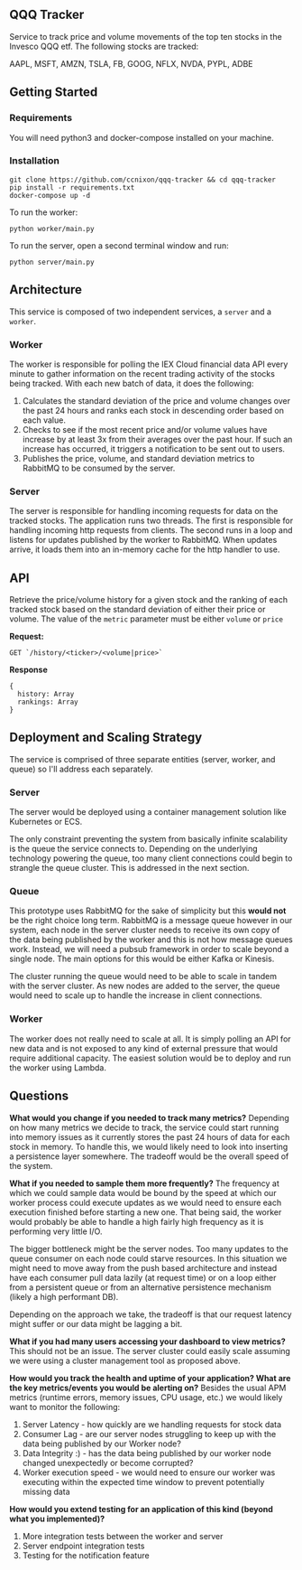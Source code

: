 ## QQQ Tracker
Service to track price and volume movements of the top ten stocks in the Invesco QQQ etf. The following stocks are tracked:

AAPL, MSFT, AMZN, TSLA, FB, GOOG, NFLX, NVDA, PYPL, ADBE

## Getting Started
### Requirements
You will need python3 and docker-compose installed on your machine.

### Installation
```
git clone https://github.com/ccnixon/qqq-tracker && cd qqq-tracker
pip install -r requirements.txt
docker-compose up -d
```

To run the worker:
```
python worker/main.py
```

To run the server, open a second terminal window and run:
```
python server/main.py
```
## Architecture
This service is composed of two independent services, a `server` and a `worker`.

### Worker
The worker is responsible for polling the IEX Cloud financial data API every minute to gather information on the recent trading activity of the stocks being tracked. With each new batch of data, it does the following:

1. Calculates the standard deviation of the price and volume changes over the past 24 hours and ranks each stock in descending order based on each value.
2. Checks to see if the most recent price and/or volume values have increase by at least 3x from their averages over the past hour. If such an increase has occurred, it triggers a notification to be sent out to users.
3. Publishes the price, volume, and standard deviation metrics to RabbitMQ to be consumed by the server.

### Server
The server is responsible for handling incoming requests for data on the tracked stocks. The application runs two threads. The first is responsible for handling incoming http requests from clients. The second runs in a loop and listens for updates published by the worker to RabbitMQ. When updates arrive, it loads them into an in-memory cache for the http handler to use.

## API
Retrieve the price/volume history for a given stock and the ranking of each tracked stock based on the standard deviation of either their price or volume. The value of the `metric` parameter must be either `volume` or `price`

**Request:**
```
GET `/history/<ticker>/<volume|price>`
```
**Response**
```
{
  history: Array
  rankings: Array
}
```

## Deployment and Scaling Strategy
The service is comprised of three separate entities (server, worker, and queue) so I'll address each separately.

### Server
The server would be deployed using a container management solution like Kubernetes or ECS. 

The only constraint preventing the system from basically infinite scalability is the queue the service connects to. Depending on the underlying technology powering the queue, too many client connections could begin to strangle the queue cluster. This is addressed in the next section.

### Queue
This prototype uses RabbitMQ for the sake of simplicity but this **would not** be the right choice long term. RabbitMQ is a message queue however in our system, each node in the server cluster needs to receive its own copy of the data being published by the worker and this is not how message queues work. Instead, we will need a pubsub framework in order to scale beyond a single node. The main options for this would be either Kafka or Kinesis.

The cluster running the queue would need to be able to scale in tandem with the server cluster. As new nodes are added to the server, the queue would need to scale up to handle the increase in client connections.

### Worker
The worker does not really need to scale at all. It is simply polling an API for new data and is not exposed to any kind of external pressure that would require additional capacity. The easiest solution would be to deploy and run the worker using Lambda.

## Questions
**What would you change if you needed to track many metrics?**
Depending on how many metrics we decide to track, the service could start running into memory issues as it currently stores the past 24 hours of data for each stock in memory. To handle this, we would likely need to look into inserting a persistence layer somewhere. The tradeoff would be the overall speed of the system.

**What if you needed to sample them more frequently?**
The frequency at which we could sample data would be bound by the speed at which our worker process could execute updates as we would need to ensure each execution finished before starting a new one. That being said, the worker would probably be able to handle a high fairly high frequency as it is performing very little I/O.

The bigger bottleneck might be the server nodes. Too many updates to the queue consumer on each node could starve resources. In this situation we might need to move away from the push based architecture and instead have each consumer pull data lazily (at request time) or on a loop either from a persistent queue or from an alternative persistence mechanism (likely a high performant DB). 

Depending on the approach we take, the tradeoff is that our request latency might suffer or our data might be lagging a bit.

**What if you had many users accessing your dashboard to view metrics?**
This should not be an issue. The server cluster could easily scale assuming we were using a cluster management tool as proposed above.

**How would you track the health and uptime of your application?  What are the key metrics/events you would be alerting on?**
Besides the usual APM metrics (runtime errors, memory issues, CPU usage, etc.) we would likely want to monitor the following:
1. Server Latency - how quickly are we handling requests for stock data
2. Consumer Lag - are our server nodes struggling to keep up with the data being published by our Worker node?
3. Data Integrity :) - has the data being published by our worker node changed unexpectedly or become corrupted?
4. Worker execution speed - we would need to ensure our worker was executing within the expected time window to prevent potentially missing data

**How would you extend testing for an application of this kind (beyond what you implemented)?**
1. More integration tests between the worker and server
2. Server endpoint integration tests
3. Testing for the notification feature

